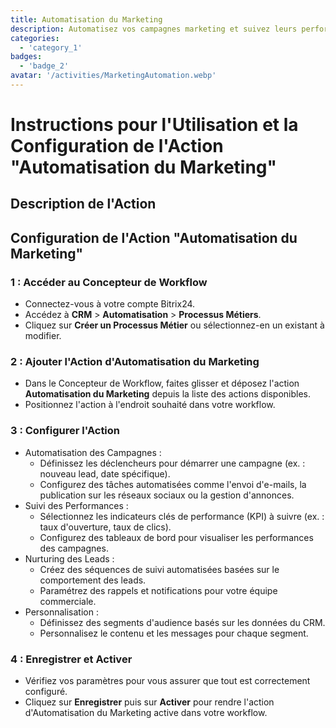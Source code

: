 ```yaml
---
title: Automatisation du Marketing
description: Automatisez vos campagnes marketing et suivez leurs performances.
categories: 
  - 'category_1'
badges: 
  - 'badge_2'
avatar: '/activities/MarketingAutomation.webp'
---
```

# Instructions pour l'Utilisation et la Configuration de l'Action "Automatisation du Marketing"

## Description de l'Action

## **Configuration de l'Action "Automatisation du Marketing"**

### 1 : Accéder au Concepteur de Workflow
- Connectez-vous à votre compte Bitrix24.
- Accédez à **CRM** > **Automatisation** > **Processus Métiers**.
- Cliquez sur **Créer un Processus Métier** ou sélectionnez-en un existant à modifier.

### 2 : Ajouter l'Action d'Automatisation du Marketing
- Dans le Concepteur de Workflow, faites glisser et déposez l'action **Automatisation du Marketing** depuis la liste des actions disponibles.
- Positionnez l'action à l'endroit souhaité dans votre workflow.

### 3 : Configurer l'Action
- Automatisation des Campagnes :
  - Définissez les déclencheurs pour démarrer une campagne (ex. : nouveau lead, date spécifique).
  - Configurez des tâches automatisées comme l'envoi d'e-mails, la publication sur les réseaux sociaux ou la gestion d'annonces.
- Suivi des Performances :
  - Sélectionnez les indicateurs clés de performance (KPI) à suivre (ex. : taux d'ouverture, taux de clics).
  - Configurez des tableaux de bord pour visualiser les performances des campagnes.
- Nurturing des Leads :
  - Créez des séquences de suivi automatisées basées sur le comportement des leads.
  - Paramétrez des rappels et notifications pour votre équipe commerciale.
- Personnalisation :
  - Définissez des segments d'audience basés sur les données du CRM.
  - Personnalisez le contenu et les messages pour chaque segment.

### 4 : Enregistrer et Activer
- Vérifiez vos paramètres pour vous assurer que tout est correctement configuré.
- Cliquez sur **Enregistrer** puis sur **Activer** pour rendre l'action d'Automatisation du Marketing active dans votre workflow.